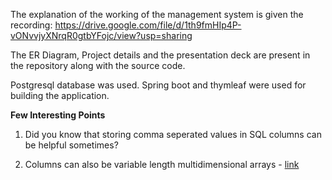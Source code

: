 The explanation of the working of the management system is given the recording: https://drive.google.com/file/d/1th9fmHIp4P-vONvvjyXNrqR0gtbYFojc/view?usp=sharing

The ER Diagram, Project details and the presentation deck are present in the repository along with the source code.

Postgresql database was used. 
Spring boot and thymleaf were used for building the application.

**Few Interesting Points**

1. Did you know that storing comma seperated values in SQL columns can be helpful sometimes?

2. Columns can also be variable length multidimensional arrays - [link](https://www.postgresql.org/docs/9.1/arrays.html)
